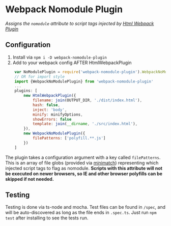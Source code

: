 # Webpack Nomodule Plugin
_Assigns the `nomodule` attribute to script tags injected by [Html Webpack Plugin](https://github.com/jantimon/html-webpack-plugin)_

## Configuration

1. Install via `npm i -D webpack-nomodule-plugin`
1. Add to your webpack config AFTER HtmlWebpackPlugin
```javascript
    var NoModulePlugin = require('webpack-nomodule-plugin').WebpackNoModulePlugin;
    // OR for import style
    import {WebpackNoModulePlugin} from 'webpack-nomodule-plugin'
    ...
    plugins: [
        new HtmlWebpackPlugin({
            filename: join(OUTPUT_DIR, './dist/index.html'),
            hash: false,
            inject: 'body',
            minify: minifyOptions,
            showErrors: false
            template: join(__dirname, './src/index.html'),
        }),
        new WebpackNoModulePlugin({
            filePatterns: ['polyfill.**.js']
        })
    ]
```

The plugin takes a configuration argument with a key called `filePatterns`. This is an array of file globs (provided via [minimatch](https://github.com/isaacs/minimatch)) representing which injected script tags to flag as nomodule. **Scripts with this attribute will not be executed on newer browsers, so IE and other browser polyfills can be skipped if not needed.**


## Testing
Testing is done via ts-node and mocha. Test files can be found in `/spec`, and will be auto-discovered as long as the file ends in `.spec.ts`. Just run `npm test` after installing to see the tests run.
